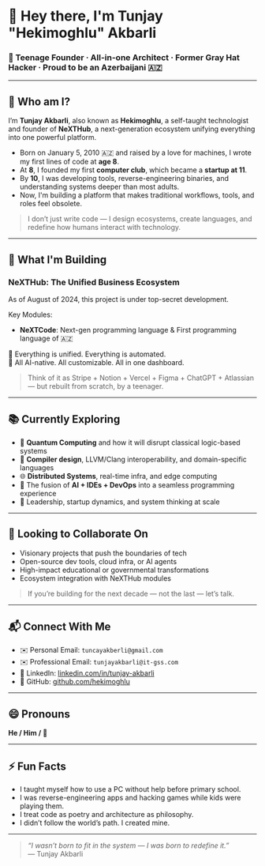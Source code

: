# 👋 Hey there, I'm Tunjay "Hekimoghlu" Akbarli

### 🧠 Teenage Founder · All-in-one Architect · Former Gray Hat Hacker · Proud to be an Azerbaijani 🇦🇿

---

## 🚀 Who am I?

I’m **Tunjay Akbarli**, also known as **Hekimoghlu**, a self-taught technologist and founder of **NeXTHub**, a next-generation ecosystem unifying everything into one powerful platform.

- Born on January 5, 2010 🇦🇿 and raised by a love for machines, I wrote my first lines of code at **age 8**.
- At **8**, I founded my first **computer club**, which became a **startup at 11**.
- By **10**, I was developing tools, reverse-engineering binaries, and understanding systems deeper than most adults.
- Now, I'm building a platform that makes traditional workflows, tools, and roles feel obsolete.

> I don’t just write code — I design ecosystems, create languages, and redefine how humans interact with technology.

---

## 🔭 What I'm Building

### **NeXTHub: The Unified Business Ecosystem**

As of August of 2024, this project is under top-secret development.

Key Modules:
- **NeXTCode**: Next-gen programming language & First programming language of 🇦🇿

📌 Everything is unified. Everything is automated.  
📌 All AI-native. All customizable. All in one dashboard.

> Think of it as Stripe + Notion + Vercel + Figma + ChatGPT + Atlassian — but rebuilt from scratch, by a teenager.

---

## 📚 Currently Exploring

- 🔬 **Quantum Computing** and how it will disrupt classical logic-based systems
- 🧬 **Compiler design**, LLVM/Clang interoperability, and domain-specific languages
- 🌐 **Distributed Systems**, real-time infra, and edge computing
- 🧠 The fusion of **AI + IDEs + DevOps** into a seamless programming experience
- 🧭 Leadership, startup dynamics, and system thinking at scale

---

## 🤝 Looking to Collaborate On

- Visionary projects that push the boundaries of tech  
- Open-source dev tools, cloud infra, or AI agents  
- High-impact educational or governmental transformations  
- Ecosystem integration with NeXTHub modules

> If you’re building for the next decade — not the last — let’s talk.

---

## 📬 Connect With Me

- ✉️ Personal Email: `tuncayakberli@gmail.com`
- ✉️ Professional Email: `tunjayakbarli@it-gss.com`
- 💼 LinkedIn: [linkedin.com/in/tunjay-akbarli](https://linkedin.com/in/tunjay-akbarli) 
- 🧪 GitHub: [github.com/hekimoghlu](https://github.com/hekimoghlu)

---

## 😄 Pronouns  
**He / Him / 🚀**

---

## ⚡ Fun Facts

- I taught myself how to use a PC without help before primary school.
- I was reverse-engineering apps and hacking games while kids were playing them.
- I treat code as poetry and architecture as philosophy.
- I didn’t follow the world’s path. I created mine.

---

> _“I wasn’t born to fit in the system — I was born to redefine it.”_  
> — Tunjay Akbarli

